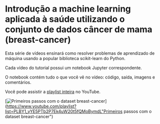 # Introdução a machine learning aplicada à saúde utilizando o conjunto de dados câncer de mama (breast-cancer)

Esta série de vídeos ensinará como resolver problemas de aprendizado de máquina usando a popular biblioteca scikit-learn do Python.

Cada vídeo do tutorial possui um notebook Jupyter correspondente. 

O notebook contém tudo o que você vê no vídeo: código, saída, imagens e comentários.

Você pode assistir a [playlist inteira](https://www.youtube.com/playlist?list=PLBY1_yYE5PTb2P7Ek4uW20t5fQMoBymdL) no YouTube.

[![Primeiros passos com o dataset breast-cancer](http://img.youtube.com/vi/ARnYyJoTFZc/0.jpg)](https://www.youtube.com/playlist?list=PLBY1_yYE5PTb2P7Ek4uW20t5fQMoBymdL"Primeiros passos com o dataset breast-cancer")
